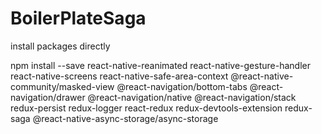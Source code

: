 # BoilerPlateSaga

install packages directly

npm install --save react-native-reanimated react-native-gesture-handler react-native-screens react-native-safe-area-context @react-native-community/masked-view @react-navigation/bottom-tabs @react-navigation/drawer @react-navigation/native @react-navigation/stack redux-persist redux-logger react-redux redux-devtools-extension redux-saga @react-native-async-storage/async-storage
